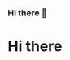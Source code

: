 ### Hi there 👋
<html>
<head></head>
<body>
  <h1>
    <div data-iframe-width="150" data-iframe-height="270" data-share-badge-id="12ad48dd-274b-4feb-a5ac-b2f8279a6ebc" data-share-badge-host="https://www.credly.com"></div>
    Hi there
  </h1>
  <script type="text/javascript" async src="//cdn.credly.com/assets/utilities/embed.js"></script>
</body>
</html>


<!--
**sphakamiso-git/sphakamiso-git** is a ✨ _special_ ✨ repository because its `README.md` (this file) appears on your GitHub profile.

Here are some ideas to get you started:

- 🔭 I’m currently working on ...
- 🌱 I’m currently learning ...
- 👯 I’m looking to collaborate on ...
- 🤔 I’m looking for help with ...
- 💬 Ask me about ...
- 📫 How to reach me: ...
- 😄 Pronouns: ...
- ⚡ Fun fact: ...
-->
